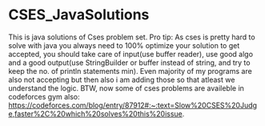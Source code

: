 # CSES_JavaSolutions
This is java solutions of Cses problem set.
Pro tip: As cses is pretty hard to solve with java you always need to 100% optimize your solution to get accepted, you should take care of input(use buffer reader), use good algo and a good output(use StringBuilder or buffer instead of string, and try to keep the no. of println statements min).
Even majority of my programs are also not accepting but then also i am adding those so that atleast we understand the logic.
BTW, now some of cses problems are availeble in codeforces gym also: https://codeforces.com/blog/entry/87912#:~:text=Slow%20CSES%20Judge,faster%2C%20which%20solves%20this%20issue.
